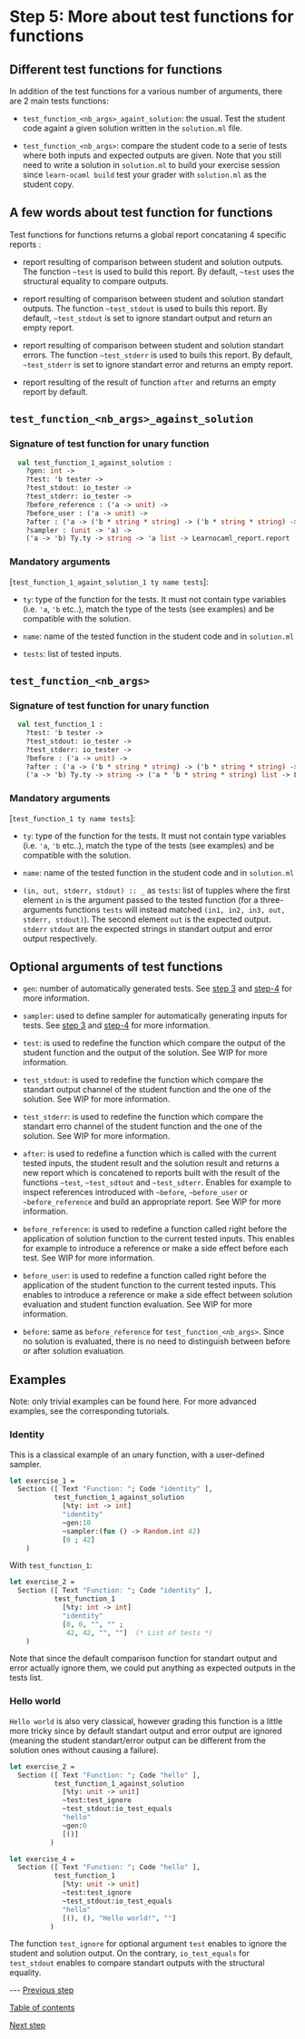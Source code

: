 # Step 5: More about test functions for functions

## Different test functions for functions
In addition of the test functions for a various number of arguments,
there are 2 main tests functions:

* `test_function_<nb_args>_againt_solution`: the usual. Test the
  student code againt a given solution written in the `solution.ml`
  file.

* `test_function_<nb_args>`: compare the student code to a serie of
  tests where both inputs and expected outputs are given. Note that
  you still need to write a solution in `solution.ml` to build your
  exercise session since `learn-ocaml build` test your grader with
  `solution.ml` as the student copy.

## A few words about test function for functions

Test functions for functions returns a global report concataning 4 specific
reports :

- report resulting of comparison between student and solution
  outputs. The function `~test` is used to build this report. By
  default, `~test` uses the structural equality to compare outputs.

- report resulting of comparison between student and solution standart
  outputs. The function `~test_stdout` is used to buils this
  report. By default, `~test_stdout` is set to ignore standart output
  and return an empty report.

- report resulting of comparison between student and solution standart
  errors. The function `~test_stderr` is used to buils this report.
  By default, `~test_stderr` is set to ignore standart error and
  returns an empty report.
  
- report resulting of the result of function `after` and returns an
  empty report by default. 
  
## `test_function_<nb_args>_against_solution`
### Signature of test function  for unary function
```ocaml
  val test_function_1_against_solution :
	?gen: int ->
	?test: 'b tester ->
	?test_stdout: io_tester ->
	?test_stderr: io_tester ->
	?before_reference : ('a -> unit) ->
	?before_user : ('a -> unit) ->
	?after : ('a -> ('b * string * string) -> ('b * string * string) -> Learnocaml_report.report) ->
	?sampler : (unit -> 'a) ->
	('a -> 'b) Ty.ty -> string -> 'a list -> Learnocaml_report.report
```

### Mandatory arguments
[`test_function_1_againt_solution_1 ty name tests`]:

* `ty`: type of the function for the tests. It must not contain type
  variables (i.e. `'a`, `'b` etc..), match the type of the tests (see
  examples) and be compatible with the solution.

* `name`: name of the tested function in the student code and in
  `solution.ml`

* `tests`: list of tested inputs.

## `test_function_<nb_args>`

### Signature of test function for unary function

```ocaml
  val test_function_1 :
	?test: 'b tester ->
	?test_stdout: io_tester ->
	?test_stderr: io_tester ->
	?before : ('a -> unit) ->
	?after : ('a -> ('b * string * string) -> ('b * string * string) -> Learnocaml_report.report) ->
	('a -> 'b) Ty.ty -> string -> ('a * 'b * string * string) list -> Learnocaml_report.report
```

### Mandatory arguments 
[`test_function_1 ty name tests`]:

* `ty`: type of the function for the tests. It must not contain type
  variables (i.e. `'a`, `'b` etc..), match the type of the tests (see
  examples) and be compatible with the solution.

* `name`: name of the tested function in the student code and in
  `solution.ml`

* `(in, out, stderr, stdout) :: _` as `tests`: list of tupples where
  the first element `in` is the argument passed to the tested function
  (for a three-arguments functions `tests` will instead matched `(in1,
  in2, in3, out, stderr, stdout)`). The second element `out` is the
  expected output. `stderr` `stdout` are the expected strings in
  standart output and error output respectively.

## Optional arguments of test functions

* `gen`: number of automatically generated tests. See [step
  3](https://github.com/ocaml-sf/learn-ocaml/blob/master/docs/tutorials/step-3.md)
  and
  [step-4](https://github.com/ocaml-sf/learn-ocaml/blob/master/docs/tutorials/step-4.md)
  for more information.

* `sampler`: used to define sampler for automatically generating
  inputs for tests. See [step
  3](https://github.com/ocaml-sf/learn-ocaml/blob/master/docs/tutorials/step-3.md)
  and
  [step-4](https://github.com/ocaml-sf/learn-ocaml/blob/master/docs/tutorials/step-4.md)
  for more information.

* `test`: is used to redefine the function which compare the output of
  the student function and the output of the solution. See WIP for
  more information.

* `test_stdout`: is used to redefine the function which compare the
  standart output channel of the student function and the one of the
  solution. See WIP for more information.

* `test_stderr`: is used to redefine the function which compare the
  standart erro channel of the student function and the one of the
  solution. See WIP for more information.

* `after`: is used to redefine a function which is called with the
  current tested inputs, the student result and the solution result
  and returns a new report which is concatened to reports built with
  the result of the functions `~test`, `~test_sdtout` and
  `~test_sdterr`.  Enables for example to inspect references
  introduced with `~before`, `~before_user` or `~before_reference` and
  build an appropriate report.  See WIP for more information.

* `before_reference`: is used to redefine a function called right
  before the application of solution function to the current tested
  inputs. This enables for example to introduce a reference or make a
  side effect before each test. See WIP for more information.

* `before_user`: is used to redefine a function called right before
  the application of the student function to the current tested
  inputs. This enables to introduce a reference or make a side effect
  between solution evaluation and student function evaluation. See WIP
  for more information.

* `before`: same as `before_reference` for
  `test_function_<nb_args>`. Since no solution is evaluated, there is
  no need to distinguish between before or after solution evaluation.

## Examples

Note: only trivial examples can be found here. For more advanced
examples, see the corresponding tutorials.

### Identity 

This is a classical example of an unary function, with a user-defined sampler. 

```ocaml
let exercise_1 =
  Section ([ Text "Function: "; Code "identity" ],
		   test_function_1_against_solution
			 [%ty: int -> int]
			 "identity"
			 ~gen:10
			 ~sampler:(fun () -> Random.int 42)
			 [0 ; 42]
	)
```
With `test_function_1`: 
```ocaml
let exercise_2 = 
  Section ([ Text "Function: "; Code "identity" ], 
           test_function_1 
             [%ty: int -> int] 
             "identity"
             [0, 0, "", "" ;
              42, 42, "", ""]  (* List of tests *)
    )
```

Note that since the default comparison function for standart output
and error actually ignore them, we could put anything as expected outputs in
the tests list.


### Hello world

`Hello world` is also very classical, however grading this function is
a little more tricky since by default standart output and error output
are ignored (meaning the student standart/error output can be
different from the solution ones without causing a failure).


```ocaml
let exercise_2 =
  Section ([ Text "Function: "; Code "hello" ],
		   test_function_1_against_solution
			 [%ty: unit -> unit]
			 ~test:test_ignore
			 ~test_stdout:io_test_equals
			 "hello"
			 ~gen:0
			 [()]
		  )
```

```ocaml
let exercise_4 = 
  Section ([ Text "Function: "; Code "hello" ], 
           test_function_1 
             [%ty: unit -> unit]
             ~test:test_ignore
             ~test_stdout:io_test_equals
             "hello"
             [(), (), "Hello world!", ""]
          )
```

The function `test_ignore` for optional argument `test` enables to
ignore the student and solution output. On the contrary,
`io_test_equals` for `test_stdout` enables to compare standart outputs
with the structural equality.

--- [Previous
step](https://github.com/ocaml-sf/learn-ocaml/blob/master/docs/tutorials/step-4.md)

[Table of contents](https://github.com/ocaml-sf/learn-ocaml/blob/master/docs/howto-write-exercises.md)

[Next step](https://github.com/ocaml-sf/learn-ocaml/blob/master/docs/tutorials/step-6.md)
